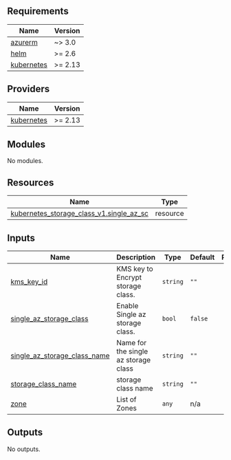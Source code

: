 <!-- BEGINNING OF PRE-COMMIT-TERRAFORM DOCS HOOK -->
## Requirements

| Name | Version |
|------|---------|
| <a name="requirement_azurerm"></a> [azurerm](#requirement\_azurerm) | ~> 3.0 |
| <a name="requirement_helm"></a> [helm](#requirement\_helm) | >= 2.6 |
| <a name="requirement_kubernetes"></a> [kubernetes](#requirement\_kubernetes) | >= 2.13 |

## Providers

| Name | Version |
|------|---------|
| <a name="provider_kubernetes"></a> [kubernetes](#provider\_kubernetes) | >= 2.13 |

## Modules

No modules.

## Resources

| Name | Type |
|------|------|
| [kubernetes_storage_class_v1.single_az_sc](https://registry.terraform.io/providers/hashicorp/kubernetes/latest/docs/resources/storage_class_v1) | resource |

## Inputs

| Name | Description | Type | Default | Required |
|------|-------------|------|---------|:--------:|
| <a name="input_kms_key_id"></a> [kms\_key\_id](#input\_kms\_key\_id) | KMS key to Encrypt storage class. | `string` | `""` | no |
| <a name="input_single_az_storage_class"></a> [single\_az\_storage\_class](#input\_single\_az\_storage\_class) | Enable Single az storage class. | `bool` | `false` | no |
| <a name="input_single_az_storage_class_name"></a> [single\_az\_storage\_class\_name](#input\_single\_az\_storage\_class\_name) | Name for the single az storage class | `string` | `""` | no |
| <a name="input_storage_class_name"></a> [storage\_class\_name](#input\_storage\_class\_name) | storage class name | `string` | `""` | no |
| <a name="input_zone"></a> [zone](#input\_zone) | List of Zones | `any` | n/a | yes |

## Outputs

No outputs.
<!-- END OF PRE-COMMIT-TERRAFORM DOCS HOOK -->
